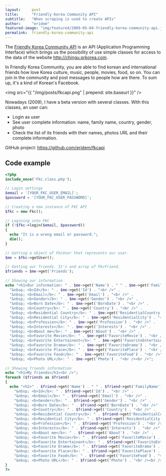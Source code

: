```yaml
---
layout:     post
title:      "Friendly Korea Community API"
subtitle:   "When scraping is used to create APIs"
author:     "eridem"
featured-image: "img/featured/2009-05-04-friendly-korea-community-api.jpg"
permalink:  friendly-korea-community-api
---
```


The [Friendly Korea Community API](https://github.com/eridem/fkcapi) is an API (Application Programming Interface) which brings us the possibility of use simple classes for access to the data of the website <http://chingu.prkorea.com>.

In Friendly Korea Community, you are able to find korean and international friends how love Korea culture, music, people, movies, food, so on. You can join in the community and post messages to people how are there. To sum up, it's a kind of Korean's Facebook.

<img src="{{ "/img/posts/fkcapi.png" | prepend: site.baseurl }}" />

Nowadays (2009), I have a beta version with several classes. With this classes, an user can:

- Login as user
- See user complete information: name, family name, country, gender, photo
- Check the list of its friends with their names, photos URL and their complete information.

GitHub project: <https://github.com/eridem/fkcapi>

## Code example

```php
<?php
include_once('Fkc.class.php');
 
// Login settings
$email = '[YOUR_FKC_USER_EMAIL]';
$password = '[YOUR_FKC_USER_PASSWORD]';
 
// Creating a new instance of FKC API
$fkc = new Fkc();
 
// Logining into FKC
if (!$fkc->login($email, $password))
{
  echo "It is a wrong email or password.";
  die();
}
 
// Getting a object of FkcUser that represents our user.
$me = $fkc->getUser();
 
// Getting our friends. It's and array of FkcFriend.
$friends = $me->get('Friends');
 
// Showing our information
echo "<h1>Our information: " . $me->get('Name') . " " . $me->get('FamilyName') . "</h1>" .
  "&nbsp; <b>Id</b>: " . $me->get('Id') . "<br />" .
  "&nbsp; <b>Email</b>: " . $me->get('Email') . "<br />" .
  "&nbsp; <b>Gender</b>: " . $me->get('Gender') . "<br />" .
  "&nbsp; <b>Born Date</b>: " . $me->get('BornDate') . "<br />" .
  "&nbsp; <b>Country</b>: " . $me->get('Country') . "<br />" .
  "&nbsp; <b>Residential Country</b>: " . $me->get('ResidentialCountry') . "<br />" .
  "&nbsp; <b>Residential City</b>: " . $me->get('ResidentialCity') . "<br />" .
  "&nbsp; <b>Profession</b>: " . $me->get('Profession') . "<br />" .
  "&nbsp; <b>Interests</b>: " . $me->get('Interests') . "<br />" .
  "&nbsp; <b>About me</b>: " . $me->get('About') . "<br />" .
  "&nbsp; <b>Favorite Movie</b>: " . $me->get('FavoriteMovie') . "<br />" .
  "&nbsp; <b>Favorite Entertainent</b>: " . $me->get('FavoriteEntertainent') . "<br />" .
  "&nbsp; <b>Favorite Drama</b>: " . $me->get('FavoriteDrama') . "<br />" .
  "&nbsp; <b>Favorite Place</b>: " . $me->get('FavoritePlace') . "<br />" .
  "&nbsp; <b>Favorite Food</b>: " . $me->get('FavoriteFood') . "<br />" .
  "&nbsp; <b>Photo URL</b>: " . $me->get('Photo') . "<br /><br />";
 
// Showing friends information
echo "<h1>My friends</h1><br />";
foreach ($friends as $friend)
{
  echo "<h2>" . $friend->get('Name') . " " . $friend->get('FamilyName') . "</h2>" .
    "&nbsp; <b>Id</b>: " . $friend->get('Id') . "<br />" .
    "&nbsp; <b>Email</b>: " . $friend->get('Email') . "<br />" .
    "&nbsp; <b>Gender</b>: " . $friend->get('Gender') . "<br />" .
    "&nbsp; <b>Born Date</b>: " . $friend->get('BornDate') . "<br />" .
    "&nbsp; <b>Country</b>: " . $friend->get('Country') . "<br />" .
    "&nbsp; <b>Residential Country</b>: " . $friend->get('ResidentialCountry') . "<br />" .
    "&nbsp; <b>Residential City</b>: " . $friend->get('ResidentialCity') . "<br />" .
    "&nbsp; <b>Profession</b>: " . $friend->get('Profession') . "<br />" .
    "&nbsp; <b>Interests</b>: " . $friend->get('Interests') . "<br />" .
    "&nbsp; <b>About me</b>: " . $friend->get('About') . "<br />" .
    "&nbsp; <b>Favorite Movie</b>: " . $friend->get('FavoriteMovie') . "<br />" .
    "&nbsp; <b>Favorite Entertainent</b>: " . $friend->get('FavoriteEntertainent') . "<br />" .
    "&nbsp; <b>Favorite Drama</b>: " . $friend->get('FavoriteDrama') . "<br />" .
    "&nbsp; <b>Favorite Place</b>: " . $friend->get('FavoritePlace') . "<br />" .
    "&nbsp; <b>Favorite Food</b>: " . $friend->get('FavoriteFood') . "<br />" .
    "&nbsp; <b>Photo URL</b>: " . $friend->get('Photo') . "<br /><br />";
}
?>
```
